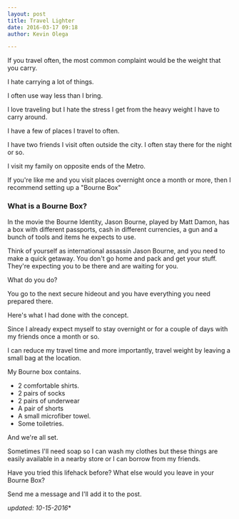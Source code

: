 ```yaml
---
layout: post
title: Travel Lighter
date: 2016-03-17 09:18
author: Kevin Olega

---
```

If you travel often, the most common complaint would be the weight that you carry.

I hate carrying a lot of things. 

I often use way less than I bring.

I love traveling but I hate the stress I get from the heavy weight I have to carry around.

I have a few of places I travel to often.

I have two friends I visit often outside the city. I often stay there for the night or so.

I visit my family on opposite ends of the Metro.

If you're like me and you visit places overnight once a month or more, then I recommend setting up a "Bourne Box"

### What is a Bourne Box?

In the movie the Bourne Identity, Jason Bourne, played by Matt Damon, has a box with different passports, cash in different currencies, a gun and a bunch of tools and items he expects to use.

Think of yourself as international assassin Jason Bourne, and you need to make a quick getaway. You don't go home and pack and get your stuff. They're expecting you to be there and are waiting for you.

What do you do?

You go to the next secure hideout and you have everything you need prepared there.

Here's what I had done with the concept.

Since I already expect myself to stay overnight or for a couple of days with my friends once a month or so.

I can reduce my travel time and more importantly, travel weight by leaving a small bag at the location.

My Bourne box contains. 

- 2 comfortable shirts. 
- 2 pairs of socks 
- 2 pairs of underwear 
- A pair of shorts 
- A small microfiber towel. 
- Some toiletries.

And we're all set.

Sometimes I'll need soap so I can wash my clothes but these things are easily available in a nearby store or I can borrow from my friends.

Have you tried this lifehack before? What else would you leave in your Bourne Box? 

Send me a message and I'll add it to the post.

*updated: 10-15-2016**
